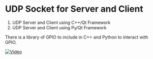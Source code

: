  # UDP Socket for Server and Client 
 
1. UDP Server and Client using C++/Qt Framework
2. UDP Server and Client using Py/Qt Framework

There is a library of GPIO to include in C++ and Python to interact with GPIO. 

[![Video](http://img.youtube.com/vi/YO6tPDJC4fo/0.jpg)](http://www.youtube.com/watch?v=YO6tPDJC4fo)

